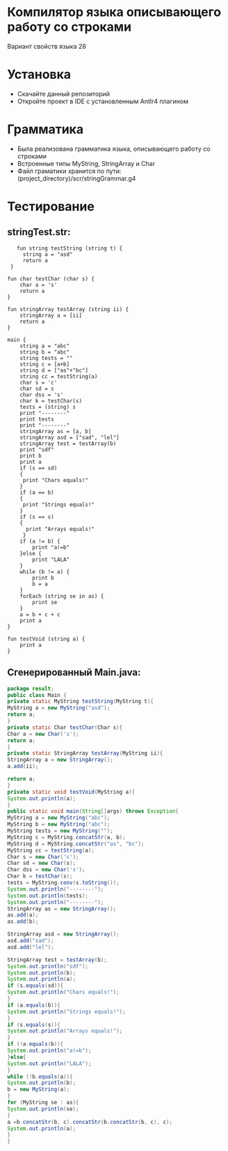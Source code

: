 # Компилятор языка описывающего работу со строками

Вариант свойств языка 28

# Установка
  - Скачайте данный репозиторий
  - Откройте проект в IDE c установленным Antlr4 плагином

# Грамматика
 - Была реализована грамматика языка, описывающего работу со строками
 - Встроенные типы MyString, StringArray и Char
 - Файл граматики хранится по пути: (project_directory)/scr/stringGrammar.g4

# Тестирование

## stringTest.str: 
```
   fun string testString (string t) {
     string a = "asd"
     return a
 }

fun char testChar (char s) {
    char a = 's'
    return a
}

fun stringArray testArray (string ii) {
    stringArray a = [ii]
    return a
}

main {
    string a = "abc"
    string b = "abc"
    string tests = ""
    string c = [a+b]
    string d = ["as"+"bc"]
    string cc = testString(a)
    char s = 'c'
    char sd = s
    char dss = 's'
    char k = testChar(s)
    tests = (string) s
    print "--------"
    print tests
    print "--------"
    stringArray as = [a, b]
    stringArray asd = ["sad", "lel"]
    stringArray test = testArray(b)
    print "sdf"
    print b
    print a
    if (s == sd)
    {
     print "Chars equals!"
    }
    if (a == b)
    {
     print "Strings equals!"
    }
    if (s == s)
    {
      print "Arrays equals!"
     }
    if (a != b) {
        print "a!=b"
    }else {
        print "LALA"
    }
    while (b != a) {
        print b
        b = a
    }
    forEach (string se in as) {
        print se
    }
    a = b + c + c
    print a
}

fun testVoid (string a) {
    print a
}

```
## Сгенерированный Main.java: 
```java
package result;
public class Main {
private static MyString testString(MyString t){
MyString a = new MyString("asd");
return a;
}
private static Char testChar(Char s){
Char a = new Char('s');
return a;
}
private static StringArray testArray(MyString ii){
StringArray a = new StringArray();
a.add(ii);

return a;
}
private static void testVoid(MyString a){
System.out.println(a);
}
public static void main(String[]args) throws Exception{
MyString a = new MyString("abc");
MyString b = new MyString("abc");
MyString tests = new MyString("");
MyString c = MyString.concatStr(a, b);
MyString d = MyString.concatStr("as", "bc");
MyString cc = testString(a);
Char s = new Char('c');
Char sd = new Char(s);
Char dss = new Char('s');
Char k = testChar(s);
tests = MyString.conv(s.toString());
System.out.println("--------");
System.out.println(tests);
System.out.println("--------");
StringArray as = new StringArray();
as.add(a);
as.add(b);

StringArray asd = new StringArray();
asd.add("sad");
asd.add("lel");

StringArray test = testArray(b);
System.out.println("sdf");
System.out.println(b);
System.out.println(a);
if (s.equals(sd)){
System.out.println("Chars equals!");
}
if (a.equals(b)){
System.out.println("Strings equals!");
}
if (s.equals(s)){
System.out.println("Arrays equals!");
}
if (!a.equals(b)){
System.out.println("a!=b");
}else{
System.out.println("LALA");
}
while (!b.equals(a)){
System.out.println(b);
b = new MyString(a);
}
for (MyString se : as){
System.out.println(se);
}
a =b.concatStr(b, c).concatStr(b.concatStr(b, c), c);
System.out.println(a);
}
}


```
